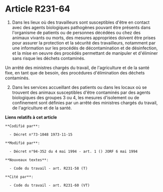 # Article R231-64

1. Dans les lieux où des travailleurs sont susceptibles d'être en contact avec des agents biologiques pathogènes pouvant être
présents dans l'organisme de patients ou de personnes décédées ou chez des animaux vivants ou morts, des mesures appropriées
doivent être prises pour assurer la protection et la sécurité des travailleurs, notamment par une information sur les
procédés de décontamination et de désinfection, et la mise en oeuvre des procédés permettant de manipuler et d'éliminer sans
risque les déchets contaminés.

Un arrêté des ministres chargés du travail, de l'agriculture et de la santé fixe, en tant que de besoin, des procédures
d'élimination des déchets contaminés.

2. Dans les services accueillant des patients ou dans les locaux où se trouvent des animaux susceptibles d'être contaminés
par des agents biologiques des groupes 3 ou 4, les mesures d'isolement ou de confinement sont définies par un arrêté des
ministres chargés du travail, de l'agriculture et de la santé.

**Liens relatifs à cet article**

	**Codifié par**:

	  - Décret n°73-1048 1973-11-15

	**Modifié par**:

	  - Décret n°94-352 du 4 mai 1994 - art. 1 () JORF 6 mai 1994

	**Nouveaux textes**:

	  - Code du travail - art. R231-58 (T)

	**Cité par**:

	  - Code du travail - art. R231-60 (VT)
